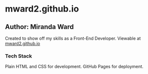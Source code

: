 # mward2.github.io
## Author: Miranda Ward
Created to show off my skills as a Front-End Developer. Viewable at [mward2.github.io](https://mward2.github.io/)

### Tech Stack
Plain HTML and CSS for development. GitHub Pages for deployment.
